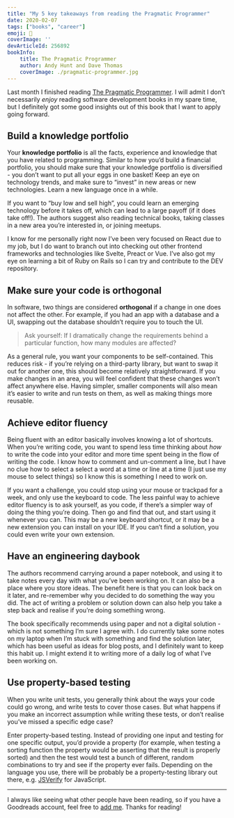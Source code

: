 ```yaml
---
title: "My 5 key takeaways from reading the Pragmatic Programmer"
date: 2020-02-07
tags: ["books", "career"]
emoji: 📖
coverImage: ''
devArticleId: 256892
bookInfo:
    title: The Pragmatic Programmer
    author: Andy Hunt and Dave Thomas
    coverImage: ./pragmatic-programmer.jpg
--- 
```

Last month I finished reading [The Pragmatic Programmer](https://pragprog.com/book/tpp20/the-pragmatic-programmer-20th-anniversary-edition). I will admit I don’t necessarily *enjoy* reading software development books in my spare time, but I definitely got some good insights out of this book that I want to apply going forward.

## Build a knowledge portfolio

Your **knowledge portfolio** is all the facts, experience and knowledge that you have related to programming. Similar to how you’d build a financial portfolio, you should make sure that your knowledge portfolio is diversified - you don’t want to put all your eggs in one basket! Keep an eye on technology trends, and make sure to “invest” in new areas or new technologies. Learn a new language once in a while.

If you want to “buy low and sell high”, you could learn an emerging technology before it takes off, which can lead to a large payoff (if it does take off!). The authors suggest also reading technical books, taking classes in a new area you’re interested in, or joining meetups.

I know for me personally right now I’ve been very focused on React due to my job, but I do want to branch out into checking out other frontend frameworks and technologies like Svelte, Preact or Vue. I’ve also got my eye on learning a bit of Ruby on Rails so I can try and contribute to the DEV repository.

## Make sure your code is orthogonal

In software, two things are considered **orthogonal** if a change in one does not affect the other. For example, if you had an app with a database and a UI, swapping out the database shouldn’t require you to touch the UI.


> Ask yourself: If I dramatically change the requirements behind a particular function, how many modules are affected?

As a general rule, you want your components to be self-contained. This reduces risk - if you’re relying on a third-party library, but want to swap it out for another one, this should become relatively straightforward. If you make changes in an area, you will feel confident that these changes won’t affect anywhere else. Having simpler, smaller components will also mean it’s easier to write and run tests on them, as well as making things more reusable.

## Achieve editor fluency

Being fluent with an editor basically involves knowing a lot of shortcuts. When you’re writing code, you want to spend less time thinking about *how* to write the code into your editor and more time spent being in the flow of writing the code. I know how to comment and un-comment a line, but I have no clue how to select a select a word at a time or line at a time (I just use my mouse to select things) so I know this is something I need to work on.

If you want a challenge, you could stop using your mouse or trackpad for a week, and only use the keyboard to code. The less painful way to achieve editor fluency is to ask yourself, as you code, if there’s a simpler way of doing the thing you’re doing. Then go and find that out, and start using it whenever you can. This may be a new keyboard shortcut, or it may be a new extension you can install on your IDE. If you can’t find a solution, you could even write your own extension.


## Have an engineering daybook

The authors recommend carrying around a paper notebook, and using it to take notes every day with what you’ve been working on. It can also be a place where you store ideas. The benefit here is that you can look back on it later, and re-remember why you decided to do something the way you did. The act of writing a problem or solution down can also help you take a step back and realise if you’re doing something wrong.

The book specifically recommends using paper and not a digital solution - which is not something I’m sure I agree with. I do currently take some notes on my laptop when I’m stuck with something and find the solution later, which has been useful as ideas for blog posts, and I definitely want to keep this habit up. I might extend it to writing more of a daily log of what I’ve been working on.

## Use property-based testing

When you write unit tests, you generally think about the ways your code could go wrong, and write tests to cover those cases. But what happens if you make an incorrect assumption while writing these tests, or don’t realise you’ve missed a specific edge case? 

Enter property-based testing. Instead of providing one input and testing for one specific output, you’d provide a property (for example, when testing a sorting function the property would be asserting that the result is properly sorted) and then the test would test a bunch of different, random combinations to try and see if the property ever fails. Depending on the language you use, there will be probably be a property-testing library out there, e.g. [JSVerify](https://jsverify.github.io/) for JavaScript. 

----------

I always like seeing what other people have been reading, so if you have a Goodreads account, feel free to [add me](https://www.goodreads.com/user/show/13287357-emma). Thanks for reading!

